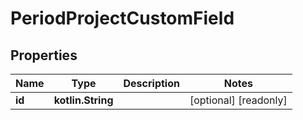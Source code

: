 
# PeriodProjectCustomField

## Properties
Name | Type | Description | Notes
------------ | ------------- | ------------- | -------------
**id** | **kotlin.String** |  |  [optional] [readonly]



